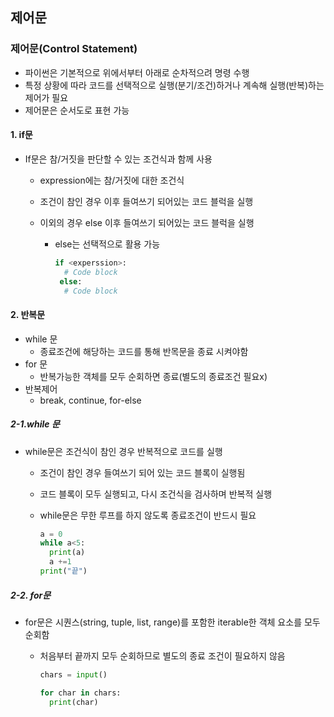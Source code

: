 ## 제어문

### 제어문(Control Statement)

* 파이썬은 기본적으로 위에서부터 아래로 순차적으려 명령 수행
* 특정 상황에 따라 코드를 선택적으로 실행(분기/조건)하거나 계속해 실행(반복)하는 제어가 필요
* 제어문은 순서도로 표현 가능

#### 1. if문

* If문은 참/거짓을 판단할 수 있는 조건식과 함께 사용

  * expression에는 참/거짓에 대한 조건식

  * 조건이 참인 경우 이후 들여쓰기 되어있는 코드 블럭을 실행

  * 이외의 경우 else 이후 들여쓰기 되어있는 코드 블럭을 실행

    * else는 선택적으로 활용 가능

      ```python
      if <experssion>:
        # Code block
       else:
        # Code block
      ```

      

#### 2. 반복문

* while 문
  * 종료조건에 해당하는 코드를 통해 반목문을 종료 시켜야함
* for 문
  * 반복가능한 객체를 모두 순회하면 종료(별도의 종료조건 필요x)
* 반복제어
  * break, continue, for-else

##### 2-1.while 문

* while문은 조건식이 참인 경우 반복적으로 코드를 실행

  * 조건이 참인 경우 들여쓰기 되어 있는 코드 블록이 실행됨

  * 코드 블록이 모두 실행되고, 다시 조건식을 검사하며 반복적 실행

  * while문은 무한 루프를 하지 않도록 종료조건이 반드시 필요

    ```python
    a = 0
    while a<5:
      print(a)
      a +=1
    print("끝")
    ```

    

##### 2-2. for문

* for문은 시퀀스(string, tuple, list, range)를 포함한 iterable한 객체 요소를 모두 순회함

  * 처음부터 끝까지 모두 순회하므로 별도의 종료 조건이 필요하지 않음

    ```python
    chars = input()
    
    for char in chars:
      print(char)
    ```

    